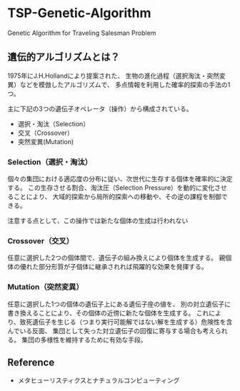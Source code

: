 # TSP-Genetic-Algorithm
Genetic Algorithm for Traveling Salesman Problem

## 遺伝的アルゴリズムとは？
1975年にJ.H.Hollandにより提案された、
生物の進化過程（選択淘汰・突然変異）などを模倣したアルゴリズムで、
多点情報を利用した確率的探索の手法の1つ。

主に下記の3つの遺伝子オペレータ（操作）から構成されている。
- 選択・淘汰（Selection）
- 交叉（Crossover）
- 突然変異(Mutation)

### Selection（選択・淘汰）
個々の集団における適応度の分布に従い、次世代に生存する個体を確率的に決定する。
この生存させる割合、淘汰圧（Selection Pressure）を動的に変化させることにより、
大域的探索から局所的探索への移動や、その逆の課程を制御できる。

注意する点として、この操作では新たな個体の生成は行われない

### Crossover（交叉）
任意に選択した2つの個体間で、遺伝子の組み換えにより個体を生成する。
親個体の優れた部分形質が子個体に継承されれば飛躍的な効果を発揮する。

### Mutation（突然変異）
任意に選択した1つの個体の遺伝子上にある遺伝子座の値を、
別の対立遺伝子に書き換えることにより、その個体の近傍に新たな個体を生成する。
これにより、致死遺伝子を生じる（つまり実行可能解ではない解を生成する）危険性を含んでいる反面、
集団として失った対立遺伝子の回復に寄与する場合も考えられる。
集団の多様性を維持するために有効な手段。


## Reference
- メタヒューリスティクスとナチュラルコンピューティング
